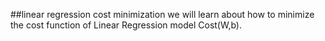##linear regression cost minimization
we will learn about how to minimize the cost function of Linear Regression model Cost(W,b).
